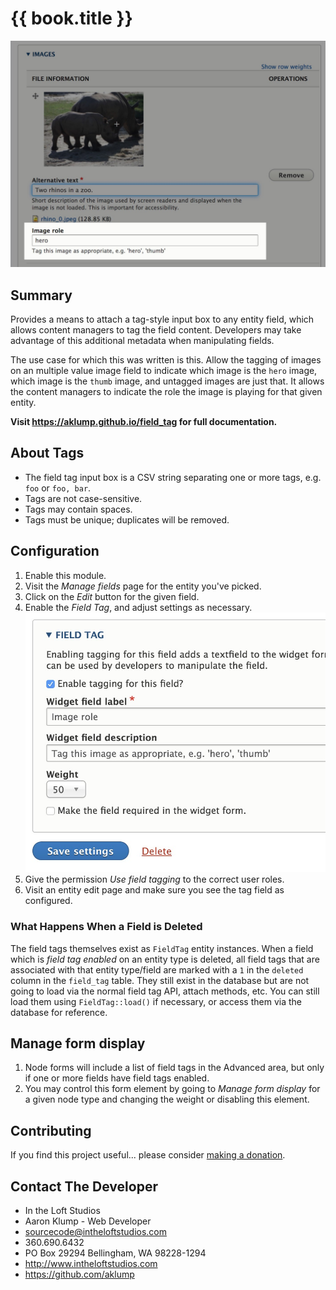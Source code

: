 <!--
id: readme
tags: ''
-->

# {{ book.title }}


![Implementation](../../images/implementation.jpg)

## Summary

Provides a means to attach a tag-style input box to any entity field, which allows content managers to tag the field content.  Developers may take advantage of this additional metadata when manipulating fields.

The use case for which this was written is this.  Allow the tagging of images on an multiple value image field to indicate which image is the `hero` image, which image is the `thumb` image, and untagged images are just that.  It allows the content managers to indicate the role the image is playing for that given entity.

**Visit <https://aklump.github.io/field_tag> for full documentation.**

## About Tags

* The field tag input box is a CSV string separating one or more tags, e.g. `foo` or `foo, bar`.
* Tags are not case-sensitive.
* Tags may contain spaces.
* Tags must be unique; duplicates will be removed.

## Configuration

1. Enable this module.
1. Visit the _Manage fields_ page for the entity you've picked.
1. Click on the _Edit_ button for the given field.
1. Enable the _Field Tag_, and adjust settings as necessary.  ![Settings](../../images/settings.jpg)
1. Give the permission _Use field tagging_ to the correct user roles.
1. Visit an entity edit page and make sure you see the tag field as configured.

### What Happens When a Field is Deleted

The field tags themselves exist as `FieldTag` entity instances.  When a field which is _field tag enabled_ on an entity type is deleted, all field tags that are associated with that entity type/field are marked with a `1` in the `deleted` column in the `field_tag` table.  They still exist in the database but are not going to load via the normal field tag API, attach methods, etc.  You can still load them using `FieldTag::load()` if necessary, or access them via the database for reference.

## Manage form display

1. Node forms will include a list of field tags in the Advanced area, but only if one or more fields have field tags enabled.
1. You may control this form element by going to _Manage form display_ for a given node type and changing the weight or disabling this element.

## Contributing

If you find this project useful... please consider [making a donation](https://www.paypal.com/cgi-bin/webscr?cmd=_s-xclick&hosted_button_id=4E5KZHDQCEUV8&item_name=Gratitude%20for%20aklump%2Ffield_tag).

## Contact The Developer

* In the Loft Studios
* Aaron Klump - Web Developer
* sourcecode@intheloftstudios.com
* 360.690.6432
* PO Box 29294 Bellingham, WA 98228-1294
* <http://www.intheloftstudios.com>
* <https://github.com/aklump>
